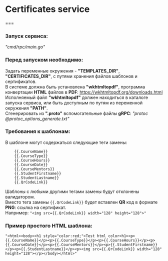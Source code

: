 # Certificates service
===

### Запуск сервиса:
*"cmd/rpc/main.go"*

### Перед запуском необходимо:
Задать переменные окружения - **"TEMPLATES_DIR"**, **"CERTIFICATES_DIR"**, с путями хранения файлов шаблонов и сертификатов.  
В системе должна быть установлена **"wkhtmltopdf"**, программа конвертации **HTML** файлов в **PDF**: https://wkhtmltopdf.org/downloads.html  
Исполняемый файл **"wkhtmltopdf"** должен находиться в каталоге запуска сервиса, или быть доступным по путям из переменной окружения **"PATH"**.  
Сгенерировать из **".proto"** вспомогательные файлы **gRPC**: *"protoc @protoc_options_generate.txt"*

### Требования к шаблонам:
В шаблоне могут содержаться следующие теги замены:
```
    {{.CourseName}}
    {{.CourseType}}
    {{.CourseHours}}
    {{.CourseDate}}
    {{.CourseMentors}}
    {{.StudentFirstname}}
    {{.StudentLastname}}
    {{.QrCodeLink}}
```
Шаблоны с любыми другими тегами замены будут отклонены валидатором.  
Вместо тега замены `{{.QrCodeLink}}` будет вставлен **QR** код в формате **PNG**: ссылка на сертификат.  
Например: `"<img src={{.QrCodeLink}} width="128" height="128">"`

### Пример простого HTML шаблона:
`"<html><body><h1 style="color:red;">Test html color<h1><p>{{.CourseName}}</p><p>{{.CourseType}}</p><p>{{.CourseHours}}</p><p>{{.CourseDate}}</p><p>{{.CourseMentors}}</p><p>{{.StudentFirstname}}</p><p>{{.StudentLastname}}</p><p><img src={{.QrCodeLink}} width="128" height="128"></p></body></html>"`
